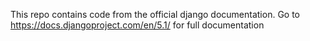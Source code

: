 This repo contains code from the official django documentation. Go to <a>https://docs.djangoproject.com/en/5.1/</a> for full documentation
